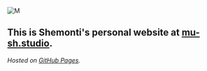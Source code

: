 ![M](../assets/m_icon.png)

This is Shemonti's personal website at [mu-sh.studio](https://mu-sh.studio). 
---
*Hosted on [GitHub Pages](https://pages.github.com/).*
